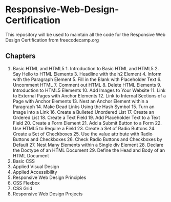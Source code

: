 # Responsive-Web-Design-Certification

This repository will be used to maintain all the code for the Responsive Web Design Certification from freecodecamp.org

## Chapters

  1. Basic HTML and HTML5
    1. Introduction to Basic HTML and HTML5
    2. Say Hello to HTML Elements
    3. Headline with the h2 Element
    4. Inform with the Paragraph Element
    5. Fill in the Blank with Placeholder Text
    6. Uncomment HTML
    7. Comment out HTML
    8. Delete HTML Elements
    9. Introduction to HTML5 Elements
    10. Add Images to Your Website
    11. Link to External Pages with Anchor Elements
    12. Link to Internal Sections of a Page with Anchor Elements
    13. Nest an Anchor Element within a Paragraph
    14. Make Dead Links Using the Hash Symbol
    15. Turn an Image into a Link
    16. Create a Bulleted Unordered List
    17. Create an Ordered List
    18. Create a Text Field
    19. Add Placeholder Text to a Text Field
    20. Create a Form Element
    21. Add a Submit Button to a Form
    22. Use HTML5 to Require a Field
    23. Create a Set of Radio Buttons
    24. Create a Set of Checkboxes
    25. Use the value attribute with Radio Buttons and Checkboxes
    26. Check Radio Buttons and Checkboxes by Default
    27. Nest Many Elements within a Single div Element
    28. Declare the Doctype of an HTML Document
    29. Define the Head and Body of an HTML Document
  2. Basic CSS
  3. Applied Visual Design
  4. Applied Accessibility
  5. Responsive Web Design Principles
  6. CSS Flexbox
  7. CSS Grid
  8. Responsive Web Design Projects
